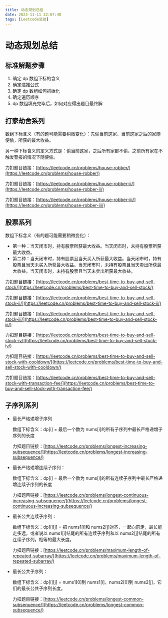 ```yaml
---
title: 动态规划总结
date: 2023-11-11 22:07:48
tags: [Leetcode总结]
---
```


# 动态规划总结

## 标准解题步骤

1. 确定 dp 数组下标的含义
2. 确定递推公式
3. 确定 dp 数组如何初始化
4. 确定遍历顺序
5. dp 数组填充完毕后，如何对应得出题目最终解

## 打家劫舍系列

数组下标含义（有的题可能需要稍微变化）：先偷当前这家，当前这家之后的家随便偷，所获的最大收益。

另一种下标含义的定义方式是：偷当前这家，之后所有家都不偷，之前所有家在不触发警报的情况下随便偷。

力扣题目链接：[https://leetcode.cn/problems/house-robber/](https://leetcode.cn/problems/house-robber/)

力扣题目链接：[https://leetcode.cn/problems/house-robber-ii/](https://leetcode.cn/problems/house-robber-ii/)

力扣题目链接：[https://leetcode.cn/problems/house-robber-iii/](https://leetcode.cn/problems/house-robber-iii/)

## 股票系列

数组下标含义（有的题可能需要稍微变化）：

- 第一种：当天闭市时，持有股票所获最大收益。当天闭市时，未持有股票所获最大收益。
- 第二种：当天闭市时，持有股票且当天买入所获最大收益。当天闭市时，持有股票且当天未买入所获最大收益。当天闭市时，未持有股票且当天卖出所获最大收益。当天闭市时，未持有股票且当天未卖出所获最大收益。

力扣题目链接：[https://leetcode.cn/problems/best-time-to-buy-and-sell-stock/](https://leetcode.cn/problems/best-time-to-buy-and-sell-stock/)

力扣题目链接：[https://leetcode.cn/problems/best-time-to-buy-and-sell-stock-ii/](https://leetcode.cn/problems/best-time-to-buy-and-sell-stock-ii/)

力扣题目链接：[https://leetcode.cn/problems/best-time-to-buy-and-sell-stock-iii/](https://leetcode.cn/problems/best-time-to-buy-and-sell-stock-iii/)

力扣题目链接：[https://leetcode.cn/problems/best-time-to-buy-and-sell-stock-iv/](https://leetcode.cn/problems/best-time-to-buy-and-sell-stock-iv/)

力扣题目链接：[https://leetcode.cn/problems/best-time-to-buy-and-sell-stock-with-cooldown/](https://leetcode.cn/problems/best-time-to-buy-and-sell-stock-with-cooldown/)

力扣题目链接：[https://leetcode.cn/problems/best-time-to-buy-and-sell-stock-with-transaction-fee/](https://leetcode.cn/problems/best-time-to-buy-and-sell-stock-with-transaction-fee/)

## 子序列系列

- 最长严格递增子序列

  数组下标含义：dp[i] = 最后一个数为 nums[i]的所有子序列中最长严格递增子序列的长度

  力扣题目链接：[https://leetcode.cn/problems/longest-increasing-subsequence/](https://leetcode.cn/problems/longest-increasing-subsequence/)

- 最长严格递增连续子序列：

  数组下标含义：dp[i] = 最后一个数为 nums[i]的所有连续子序列中最长严格递增连续子序列的长度

  力扣题目链接：[https://leetcode.cn/problems/longest-continuous-increasing-subsequence/](https://leetcode.cn/problems/longest-continuous-increasing-subsequence/)

- 最长公共连续子序列：

  数组下标含义：dp[i][j] = 把 nums1[i]和 nums2[j]对齐，一起向前走，最长能走多远。或者说以 nums1[i]结尾的所有连续子序列和以 nums2[j]结尾的所有连续子序列，相等的最大长度。

  力扣题目链接：[https://leetcode.cn/problems/maximum-length-of-repeated-subarray/](https://leetcode.cn/problems/maximum-length-of-repeated-subarray/)

- 最长公共子序列：

  数组下标含义：dp[i][j] = nums1[0]到 nums1[i]，nums2[0]到 nums2[j]，它们的最长公共子序列长度。

  力扣题目链接：[https://leetcode.cn/problems/longest-common-subsequence/](https://leetcode.cn/problems/longest-common-subsequence/)
